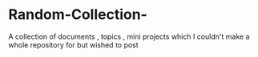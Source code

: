 # Random-Collection-
A collection of documents , topics , mini projects which I couldn't make a whole repository for but wished to post 
